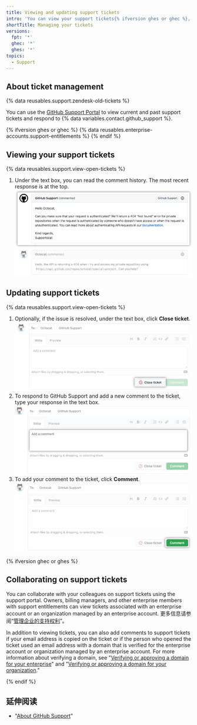 ```yaml
---
title: Viewing and updating support tickets
intro: 'You can view your support tickets{% ifversion ghes or ghec %}, collaborate with colleagues on tickets,{% endif %} and respond to {% data variables.contact.github_support %} using the {% data variables.contact.support_portal %}.'
shortTitle: Managing your tickets
versions:
  fpt: '*'
  ghec: '*'
  ghes: '*'
topics:
  - Support
---
```


## About ticket management

{% data reusables.support.zendesk-old-tickets %}

You can use the [GitHub Support Portal](https://support.github.com/) to view current and past support tickets and respond to {% data variables.contact.github_support %}.

{% ifversion ghes or ghec %}
{% data reusables.enterprise-accounts.support-entitlements %}
{% endif %}

## Viewing your support tickets

{% data reusables.support.view-open-tickets %}
1. Under the text box, you can read the comment history. The most recent response is at the top. ![Screenshot of support ticket comment history, with the most recent response at the top.](/assets/images/help/support/support-recent-response.png)

## Updating support tickets

{% data reusables.support.view-open-tickets %}
1. Optionally, if the issue is resolved, under the text box, click **Close ticket**. ![Screenshot showing location of the "Close ticket" button.](/assets/images/help/support/close-ticket.png)
1. To respond to GitHub Support and add a new comment to the ticket, type your response in the text box. ![Screenshot of the "Add a comment" text field.](/assets/images/help/support/new-comment-field.png)
1. To add your comment to the ticket, click **Comment**. ![Screenshot of the "Comment" button.](/assets/images/help/support/add-comment.png)

{% ifversion ghec or ghes %}
## Collaborating on support tickets

You can collaborate with your colleagues on support tickets using the support portal. Owners, billing managers, and other enterprise members with support entitlements can view tickets associated with an enterprise account or an organization managed by an enterprise account. 更多信息请参阅“[管理企业的支持权利](/enterprise-cloud@latest/admin/user-management/managing-users-in-your-enterprise/managing-support-entitlements-for-your-enterprise)”。

In addition to viewing tickets, you can also add comments to support tickets if your email address is copied on the ticket or if the person who opened the ticket used an email address with a domain that is verified for the enterprise account or organization managed by an enterprise account. For more information about verifying a domain, see "[Verifying or approving a domain for your enterprise](/enterprise-cloud@latest/admin/configuration/configuring-your-enterprise/verifying-or-approving-a-domain-for-your-enterprise)" and "[Verifying or approving a domain for your organization](/enterprise-cloud@latest/organizations/managing-organization-settings/verifying-or-approving-a-domain-for-your-organization)."

{% endif %}

## 延伸阅读

- "[About GitHub Support](/support/learning-about-github-support/about-github-support)"
